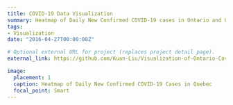 ```yaml
---
title: COVID-19 Data Visualization
summary: Heatmap of Daily New Confirmed COVID-19 cases in Ontario and Quebec and demographic pyramid plot on Ontario confirmed, recovered and fatal cases by age group and sex.
tags:
- Visualization
date: "2016-04-27T00:00:00Z"

# Optional external URL for project (replaces project detail page).
external_link: https://github.com/Kuan-Liu/Visualization-of-Ontario-Covid-19-cases

image:
  placement: 1
  caption: Heatmap of Daily New Confirmed COVID-19 Cases in Quebec
  focal_point: Smart
---
```

